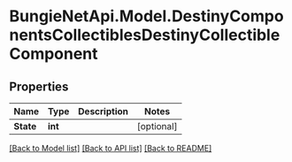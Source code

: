 
# BungieNetApi.Model.DestinyComponentsCollectiblesDestinyCollectibleComponent

## Properties

Name | Type | Description | Notes
------------ | ------------- | ------------- | -------------
**State** | **int** |  | [optional] 

[[Back to Model list]](../README.md#documentation-for-models)
[[Back to API list]](../README.md#documentation-for-api-endpoints)
[[Back to README]](../README.md)

